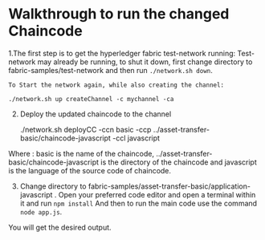 [//]: # (SPDX-License-Identifier: CC-BY-4.0)

# Walkthrough to run the changed Chaincode

1.The first step is to get the hyperledger fabric test-network running:
	Test-network may already be running, to shut it down, first change directory to fabric-samples/test-network and then run `./network.sh down`. 
	
	To Start the network again, while also creating the channel: 

	./network.sh up createChannel -c mychannel -ca

2.  Deploy the updated chaincode to the channel
 
	./network.sh deployCC -ccn basic -ccp ../asset-transfer-basic/chaincode-javascript -ccl javascript  

Where : basic is the name of the chaincode,  ../asset-transfer-basic/chaincode-javascript is the directory of the chaincode and javascript  is the language of the source code of chaincode.

3. Change directory to fabric-samples/asset-transfer-basic/application-javascript . Open your preferred code editor and open a terminal within it and run `npm install`
 And then to run the main code use the command `node app.js`.

You will get the desired output.


